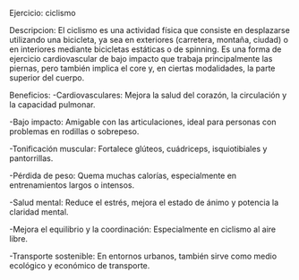 Ejercicio: ciclismo

Descripcion:
El ciclismo es una actividad física que consiste en desplazarse utilizando una bicicleta, ya sea en exteriores (carretera, montaña, ciudad) o en interiores mediante bicicletas estáticas o de spinning. Es una forma de ejercicio cardiovascular de bajo impacto que trabaja principalmente las piernas, pero también implica el core y, en ciertas modalidades, la parte superior del cuerpo.

Beneficios:
-Cardiovasculares: Mejora la salud del corazón, la circulación y la capacidad pulmonar.

-Bajo impacto: Amigable con las articulaciones, ideal para personas con problemas en rodillas o sobrepeso.

-Tonificación muscular: Fortalece glúteos, cuádriceps, isquiotibiales y pantorrillas.

-Pérdida de peso: Quema muchas calorías, especialmente en entrenamientos largos o intensos.

-Salud mental: Reduce el estrés, mejora el estado de ánimo y potencia la claridad mental.

-Mejora el equilibrio y la coordinación: Especialmente en ciclismo al aire libre.

-Transporte sostenible: En entornos urbanos, también sirve como medio ecológico y económico de transporte.

